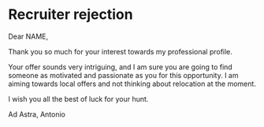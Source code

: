 # Recruiter rejection

Dear NAME,

Thank you so much for your interest towards my professional profile.

Your offer sounds very intriguing, and I am sure you are going to find someone as motivated and passionate as you for this opportunity. I am aiming towards local offers and not thinking about relocation at the moment.

I wish you all the best of luck for your hunt.

Ad Astra,
Antonio
